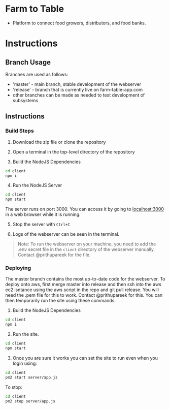 # Farm to Table
* Platform to connect food growers, distributors, and food banks.

# Instructions
## Branch Usage
Branches are used as follows:
* 'master'  - main branch, stable development of the webserver
* 'release' - branch that is currently live on farm-table-app.com
* other branches can be made as needed to test development of subsystems

## Instructions
### Build Steps
1. Download the zip file or clone the repository

2. Open a terminal in the top-level directory of the repository

3. Build the NodeJS Dependencies
```bash
cd client
npm i
```

4. Run the NodeJS Server
```bash
cd client
npm start
```
The server runs on port 3000. You can access it by going to [localhost:3000](http://localhost:3000) in a web browser while it is running.

5. Stop the server with ```Ctrl+C```

6. Logs of the webserver can be seen in the terminal. 

> Note: To run the webserver on your machine, you need to add the .env secret file in the ```client``` directory of the webserver manually. Contact @prithupareek for the file.

### Deploying
The master branch contains the most up-to-date code for the webserver. To deploy onto aws, first merge master into release and then ssh into the aws ec2 isntance using the aws script in the repo and git pull release. You will need the .pem file for this to work. Contact @prithupareek for this. You can then temporarily run the site using these commands:

1. Build the NodeJS Dependencies
```bash
cd client
npm i
```

2. Run the site.
```bash
cd client
npm start
```

3. Once you are sure it works you can set the site to run even when you login using:
```bash
cd client
pm2 start server/app.js
```

To stop: 
```bash
cd client
pm2 stop server/app.js
```

